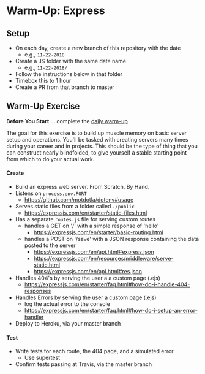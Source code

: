 [daily]: ../warmup-daily

# Warm-Up: Express

## Setup

- On each day, create a new branch of this repository with the date
  - e.g., `11-22-2018`
- Create a JS folder with the same date name
  - e.g., `11-22-2018/`
- Follow the instructions below in that folder
- Timebox this to 1 hour
- Create a PR from that branch to master

## Warm-Up Exercise

**Before You Start** ... complete the [daily warm-up][daily]

The goal for this exercise is to build up muscle memory on basic server setup and operations. You'll be tasked with creating servers many times during your career and in projects. This should be the type of thing that you can construct nearly blindfolded, to give yourself a stable starting point from which to do your actual work.

#### Create

- Build an express web server. From Scratch. By Hand.
- Listens on `process.env.PORT`
   - https://github.com/motdotla/dotenv#usage
- Serves static files from a folder called `./public`
   - https://expressjs.com/en/starter/static-files.html
- Has a separate `routes.js` file for serving custom routes
  - handles a GET on '/' with a simple response of 'hello'
     - https://expressjs.com/en/starter/basic-routing.html
  - handles a POST on '/save' with a JSON response containing the data posted to the server
     - https://expressjs.com/en/api.html#express.json
     - https://expressjs.com/en/resources/middleware/serve-static.html
     - https://expressjs.com/en/api.html#res.json
- Handles 404's by serving the user a a custom page (.ejs)
  - https://expressjs.com/en/starter/faq.html#how-do-i-handle-404-responses
- Handles Errors by serving the user a custom page (.ejs)
  - log the actual error to the console
  - https://expressjs.com/en/starter/faq.html#how-do-i-setup-an-error-handler
- Deploy to Heroku, via your master branch

#### Test

- Write tests for each route, the 404 page, and a simulated error
  - Use supertest
- Confirm tests passing at Travis, via the master branch
